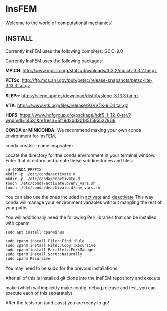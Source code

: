 # InsFEM
Welcome to the world of computational mechanics!

## INSTALL
Currently InsFEM uses the following compilers:
GCC-9.0

Currently InsFEM uses the following packages:

**MPICH**:
http://www.mpich.org/static/downloads/3.3.2/mpich-3.3.2.tar.gz

**PETSc**:
http://ftp.mcs.anl.gov/pub/petsc/release-snapshots/petsc-lite-3.13.3.tar.gz

**SLEPc**:
https://slepc.upv.es/download/distrib/slepc-3.13.3.tar.gz

**VTK**:
https://www.vtk.org/files/release/9.0/VTK-9.0.1.tar.gz

**HDF5**:
https://www.hdfgroup.org/package/hdf5-1-12-0-tar/?wpdmdl=14581&refresh=5f19d2bd301851595527869

**CONDA or MINICONDA**:
We recommend making your own conda environment for InsFEM,

conda create --name inspirafem

Locate the directory for the conda environment in your terminal window. 
Enter that directory and create these subdirectories and files: 

    cd $CONDA_PREFIX
    mkdir -p ./etc/conda/activate.d
    mkdir -p ./etc/conda/deactivate.d
    touch ./etc/conda/activate.d/env_vars.sh
    touch ./etc/conda/deactivate.d/env_vars.sh

You can also use the ones included in [activate](https://github.com/InspiraSM/temporal_repo/blob/master/activate.d/env_vars.sh) 
and [deactivate](https://github.com/InspiraSM/temporal_repo/blob/master/deactivate.d/env_vars.sh)
This way conda will manage your environment variables without mangling the rest of your paths

You will additionally need the following Perl libraries that can be installed with cpanm

    sudo apt install cpanminus

    sudo cpanm install File::Find::Rule
    sudo cpanm install File::Copy::Recursive
    sudo cpanm install Parallel::ForkManager
    sudo cpanm install Sort::Naturally
    sudo cpanm Recursive

You may need to be sudo for the prevous installations.


After all of this is installed git clone into the InsFEM repository and execute

make (which will implicitly make config, debug,release and test, you can execute each of this separately)

After the tests run (and pass) you are ready to go!
